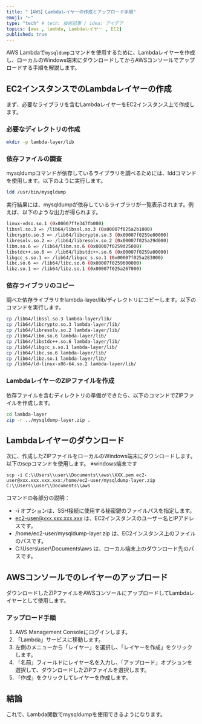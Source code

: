 ```yaml
---
title: "【AWS】Lambdaレイヤーの作成とアップロード手順"
emoji: "✂️"
type: "tech" # tech: 技術記事 / idea: アイデア
topics: [aws , lambda, Lambdaレイヤー , EC2]
published: true
---
```


AWS Lambdaで`mysqldump`コマンドを使用するために、Lambdaレイヤーを作成し、ローカルのWindows端末にダウンロードしてからAWSコンソールでアップロードする手順を解説します。

## EC2インスタンスでのLambdaレイヤーの作成

まず、必要なライブラリを含むLambdaレイヤーをEC2インスタンス上で作成します。

### 必要なディレクトリの作成

```bash
mkdir -p lambda-layer/lib
```
### 依存ファイルの調査
mysqldumpコマンドが依存しているライブラリを調べるためには、lddコマンドを使用します。以下のように実行します。

```bash
ldd /usr/bin/mysqldump
```

実行結果には、mysqldumpが依存しているライブラリが一覧表示されます。例えば、以下のような出力が得られます。

```bash
linux-vdso.so.1 (0x00007ffe347fb000)
libssl.so.3 => /lib64/libssl.so.3 (0x00007f025a2b1000)
libcrypto.so.3 => /lib64/libcrypto.so.3 (0x00007f0259e00000)
libresolv.so.2 => /lib64/libresolv.so.2 (0x00007f025a29d000)
libm.so.6 => /lib64/libm.so.6 (0x00007f0259d25000)
libstdc++.so.6 => /lib64/libstdc++.so.6 (0x00007f0259a00000)
libgcc_s.so.1 => /lib64/libgcc_s.so.1 (0x00007f025a283000)
libc.so.6 => /lib64/libc.so.6 (0x00007f0259600000)
libz.so.1 => /lib64/libz.so.1 (0x00007f025a267000)
```

### 依存ライブラリのコピー
調べた依存ライブラリをlambda-layer/lib/ディレクトリにコピーします。以下のコマンドを実行します。

```bash
cp /lib64/libssl.so.3 lambda-layer/lib/
cp /lib64/libcrypto.so.3 lambda-layer/lib/
cp /lib64/libresolv.so.2 lambda-layer/lib/
cp /lib64/libm.so.6 lambda-layer/lib/
cp /lib64/libstdc++.so.6 lambda-layer/lib/
cp /lib64/libgcc_s.so.1 lambda-layer/lib/
cp /lib64/libc.so.6 lambda-layer/lib/
cp /lib64/libz.so.1 lambda-layer/lib/
cp /lib64/ld-linux-x86-64.so.2 lambda-layer/lib/
```

### LambdaレイヤーのZIPファイルを作成
依存ファイルを含むディレクトリの準備ができたら、以下のコマンドでZIPファイルを作成します。

```bash
cd lambda-layer
zip -r ../mysqldump-layer.zip .
```

## Lambdaレイヤーのダウンロード
次に、作成したZIPファイルをローカルのWindows端末にダウンロードします。以下のscpコマンドを使用します。
※windows端末です

```
scp -i C:\\Users\\user\\Documents\\aws\\XXX.pem ec2-user@xxx.xxx.xxx.xxx:/home/ec2-user/mysqldump-layer.zip C:\\Users\\user\\Documents\\aws
```

コマンドの各部分の説明：

- -i オプションは、SSH接続に使用する秘密鍵のファイルパスを指定します。
- ec2-user@xxx.xxx.xxx.xxx は、EC2インスタンスのユーザー名とIPアドレスです。
- /home/ec2-user/mysqldump-layer.zip は、EC2インスタンス上のファイルのパスです。
- C:\\Users\\user\\Documents\\aws は、ローカル端末上のダウンロード先のパスです。

## AWSコンソールでのレイヤーのアップロード
ダウンロードしたZIPファイルをAWSコンソールにアップロードしてLambdaレイヤーとして使用します。

### アップロード手順
1. AWS Management Consoleにログインします。
2. 「Lambda」サービスに移動します。
3. 左側のメニューから「レイヤー」を選択し、「レイヤーを作成」をクリックします。
4. 「名前」フィールドにレイヤー名を入力し、「アップロード」オプションを選択して、ダウンロードしたZIPファイルを選択します。
5. 「作成」をクリックしてレイヤーを作成します。

## 結論
これで、Lambda関数でmysqldumpを使用できるようになります。
